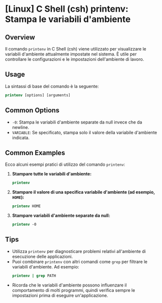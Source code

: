 # [Linux] C Shell (csh) printenv: Stampa le variabili d'ambiente

## Overview
Il comando `printenv` in C Shell (csh) viene utilizzato per visualizzare le variabili d'ambiente attualmente impostate nel sistema. È utile per controllare le configurazioni e le impostazioni dell'ambiente di lavoro.

## Usage
La sintassi di base del comando è la seguente:

```csh
printenv [options] [arguments]
```

## Common Options
- `-0`: Stampa le variabili d'ambiente separate da null invece che da newline.
- `VARIABLE`: Se specificato, stampa solo il valore della variabile d'ambiente indicata.

## Common Examples
Ecco alcuni esempi pratici di utilizzo del comando `printenv`:

1. **Stampare tutte le variabili d'ambiente:**
   ```csh
   printenv
   ```

2. **Stampare il valore di una specifica variabile d'ambiente (ad esempio, `HOME`):**
   ```csh
   printenv HOME
   ```

3. **Stampare variabili d'ambiente separate da null:**
   ```csh
   printenv -0
   ```

## Tips
- Utilizza `printenv` per diagnosticare problemi relativi all'ambiente di esecuzione delle applicazioni.
- Puoi combinare `printenv` con altri comandi come `grep` per filtrare le variabili d'ambiente. Ad esempio:
  ```csh
  printenv | grep PATH
  ```
- Ricorda che le variabili d'ambiente possono influenzare il comportamento di molti programmi, quindi verifica sempre le impostazioni prima di eseguire un'applicazione.